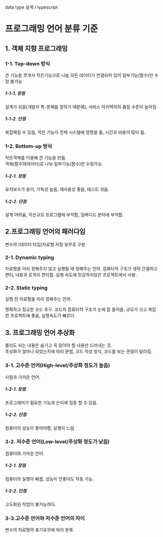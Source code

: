 data type 설계 / typescript 

# 프로그래밍 언어 분류 기준
## 1. 객체 지향 프로그래밍
### 1-1. Top-down 방식
큰 기능을 쪼개서 작은기능으로 나눔
모든 데이터가 연결되어 있어 일부기능(함수)만 수정 불가능  

##### 1-1-1. 장점  
설계가 쉬움(개발자 특-분해를 잘하기 때문에), 서비스 아키텍처의 품질 수준이 높아짐.    
  
##### 1-1-2. 단점  
복잡해질 수 있음, 작은 기능이 전체 시스템에 영향을 줌, 시간과 비용이 많이 듦.    
 
### 1-2. Bottom-up 방식
작은객체를 이용해 큰 기능을 만듦.  
객체(함수와데이터)로 나눠 일부기능(함수)만 수정가능.    

##### 1-2-1. 장점
유지보수가 용이, 가독성 높음, 재사용성 좋음, 테스트 쉬움.    

##### 1-2-2. 단점
설계 어려움, 작은규모 프로그램에 부적함, 임베디드 분야에 부적합.    

## 2.프로그래밍 언어의 패러다임
변수의 (데이터 타입)자료형 지정 유무로 구분  

### 2-1. Dynamic typing
자료형을 미리 정해주지 않고 실행될 때 정해주는 언어.
컴퓨터적 구조가 생략 간결하고 편리, 내용과 로직이 편리함.
실행 속도에 민감하지않은 프로젝트에서 사용.  

### 2-2. Static typing
실행 전 자료형을 미리 정해주는 언어.

명확하고 정교한 코드 추구.
코드의 컴퓨터적 구조가 눈에 잘 들어옴.
규모가 크고 복잡한 프로젝트에 좋음, 실행속도가 빠르다.  

## 3. 프로그래밍 언어 추상화  
몰라도 되는 내용은 숨기고 꼭 알아야 할 내용만 드러내는 것.  
추상화가 얼마나 되었는지에 따라 문법, 코드 작성 방식, 코드를 보는 관점이 달라짐.  

### 3-1. 고수준 언어(High-level/추상화 정도가 높음)  
사람과 가까운 언어.  
  
##### 1-2-1. 장점
프로그래머가 필요한 기능과 논리에 집중 할 수 있음.  
   
##### 1-2-2. 단점
컴퓨터의 성능이 좋아야함, 실행이 느림

### 3-2. 저수준 언어(Low-level/추상화 정도가 낮음) 
컴퓨터와 가까운 언어. 
 
##### 1-2-1. 장점  
컴퓨터의 실행이 빠름, 성능이 안좋아도 작동 가능.  

##### 1-2-2. 단점  
고도화된 작업이 불가능하다.  

### 3-3.고수준 언어와 저수준 언어의 차이  
변수의 자료형의 표기유무에 따라 분류.  

  

